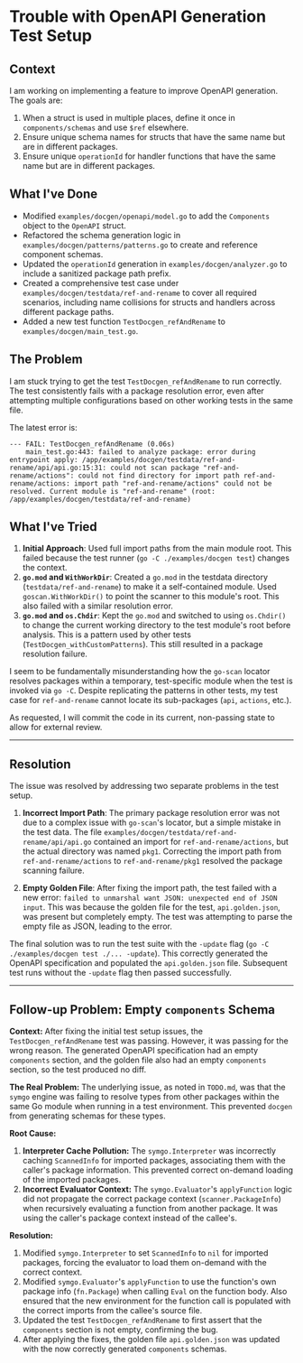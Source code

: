 # Trouble with OpenAPI Generation Test Setup

## Context

I am working on implementing a feature to improve OpenAPI generation. The goals are:
1.  When a struct is used in multiple places, define it once in `components/schemas` and use `$ref` elsewhere.
2.  Ensure unique schema names for structs that have the same name but are in different packages.
3.  Ensure unique `operationId` for handler functions that have the same name but are in different packages.

## What I've Done

-   Modified `examples/docgen/openapi/model.go` to add the `Components` object to the `OpenAPI` struct.
-   Refactored the schema generation logic in `examples/docgen/patterns/patterns.go` to create and reference component schemas.
-   Updated the `operationId` generation in `examples/docgen/analyzer.go` to include a sanitized package path prefix.
-   Created a comprehensive test case under `examples/docgen/testdata/ref-and-rename` to cover all required scenarios, including name collisions for structs and handlers across different package paths.
-   Added a new test function `TestDocgen_refAndRename` to `examples/docgen/main_test.go`.

## The Problem

I am stuck trying to get the test `TestDocgen_refAndRename` to run correctly. The test consistently fails with a package resolution error, even after attempting multiple configurations based on other working tests in the same file.

The latest error is:
```
--- FAIL: TestDocgen_refAndRename (0.06s)
    main_test.go:443: failed to analyze package: error during entrypoint apply: /app/examples/docgen/testdata/ref-and-rename/api/api.go:15:31: could not scan package "ref-and-rename/actions": could not find directory for import path ref-and-rename/actions: import path "ref-and-rename/actions" could not be resolved. Current module is "ref-and-rename" (root: /app/examples/docgen/testdata/ref-and-rename)
```

## What I've Tried

1.  **Initial Approach**: Used full import paths from the main module root. This failed because the test runner (`go -C ./examples/docgen test`) changes the context.
2.  **`go.mod` and `WithWorkDir`**: Created a `go.mod` in the testdata directory (`testdata/ref-and-rename`) to make it a self-contained module. Used `goscan.WithWorkDir()` to point the scanner to this module's root. This also failed with a similar resolution error.
3.  **`go.mod` and `os.Chdir`**: Kept the `go.mod` and switched to using `os.Chdir()` to change the current working directory to the test module's root before analysis. This is a pattern used by other tests (`TestDocgen_withCustomPatterns`). This still resulted in a package resolution failure.

I seem to be fundamentally misunderstanding how the `go-scan` locator resolves packages within a temporary, test-specific module when the test is invoked via `go -C`. Despite replicating the patterns in other tests, my test case for `ref-and-rename` cannot locate its sub-packages (`api`, `actions`, etc.).

As requested, I will commit the code in its current, non-passing state to allow for external review.

---

## Resolution

The issue was resolved by addressing two separate problems in the test setup.

1.  **Incorrect Import Path**: The primary package resolution error was not due to a complex issue with `go-scan`'s locator, but a simple mistake in the test data. The file `examples/docgen/testdata/ref-and-rename/api/api.go` contained an import for `ref-and-rename/actions`, but the actual directory was named `pkg1`. Correcting the import path from `ref-and-rename/actions` to `ref-and-rename/pkg1` resolved the package scanning failure.

2.  **Empty Golden File**: After fixing the import path, the test failed with a new error: `failed to unmarshal want JSON: unexpected end of JSON input`. This was because the golden file for the test, `api.golden.json`, was present but completely empty. The test was attempting to parse the empty file as JSON, leading to the error.

The final solution was to run the test suite with the `-update` flag (`go -C ./examples/docgen test ./... -update`). This correctly generated the OpenAPI specification and populated the `api.golden.json` file. Subsequent test runs without the `-update` flag then passed successfully.

---

## Follow-up Problem: Empty `components` Schema

**Context:** After fixing the initial test setup issues, the `TestDocgen_refAndRename` test was passing. However, it was passing for the wrong reason. The generated OpenAPI specification had an empty `components` section, and the golden file also had an empty `components` section, so the test produced no diff.

**The Real Problem:** The underlying issue, as noted in `TODO.md`, was that the `symgo` engine was failing to resolve types from other packages within the same Go module when running in a test environment. This prevented `docgen` from generating schemas for these types.

**Root Cause:**
1.  **Interpreter Cache Pollution:** The `symgo.Interpreter` was incorrectly caching `ScannedInfo` for imported packages, associating them with the caller's package information. This prevented correct on-demand loading of the imported packages.
2.  **Incorrect Evaluator Context:** The `symgo.Evaluator`'s `applyFunction` logic did not propagate the correct package context (`scanner.PackageInfo`) when recursively evaluating a function from another package. It was using the caller's package context instead of the callee's.

**Resolution:**
1.  Modified `symgo.Interpreter` to set `ScannedInfo` to `nil` for imported packages, forcing the evaluator to load them on-demand with the correct context.
2.  Modified `symgo.Evaluator`'s `applyFunction` to use the function's own package info (`fn.Package`) when calling `Eval` on the function body. Also ensured that the new environment for the function call is populated with the correct imports from the callee's source file.
3.  Updated the test `TestDocgen_refAndRename` to first assert that the `components` section is not empty, confirming the bug.
4.  After applying the fixes, the golden file `api.golden.json` was updated with the now correctly generated `components` schemas.
